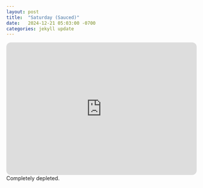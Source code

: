 ```yaml
---
layout: post
title:  "Saturday (Sauced)"
date:   2024-12-21 05:03:00 -0700
categories: jekyll update
---
```

<iframe style="border-radius:12px" src="https://open.spotify.com/embed/playlist/4YSzmx2ebiOWIFHdikm3qK?utm_source=generator" width="100%" height="352" frameBorder="0" allowfullscreen="" allow="autoplay; clipboard-write; encrypted-media; fullscreen; picture-in-picture" loading="lazy"></iframe>
Completely depleted.
